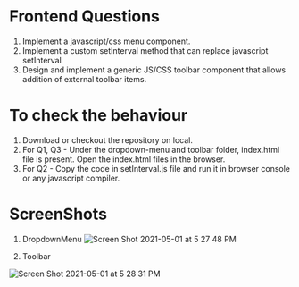 # Frontend Questions

1. Implement a javascript/css menu component.
2. Implement a custom setInterval method that can replace javascript
setInterval
3. Design and implement a generic JS/CSS toolbar component that allows
addition of external toolbar items.

# To check the behaviour

1. Download or checkout the repository on local.
3. For Q1, Q3 - Under the dropdown-menu and toolbar folder, index.html file is present. Open the index.html files in the browser.
4. For Q2 - Copy the code in setInterval.js file and run it in browser console or any javascript compiler.

# ScreenShots
1. DropdownMenu
 ![Screen Shot 2021-05-01 at 5 27 48 PM](https://user-images.githubusercontent.com/16071840/116781750-9cfa3800-aaa2-11eb-9c75-bb40e4f94de6.png)
 
2. Toolbar
 
  ![Screen Shot 2021-05-01 at 5 28 31 PM](https://user-images.githubusercontent.com/16071840/116781789-ed719580-aaa2-11eb-8017-2ad2ee39a1f4.png)



